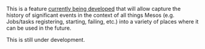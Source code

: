 This is a feature [currently being developed](https://github.com/mesos/mesos/tree/andyk-event-history-nowebui) that will allow capture the history of significant events in the context of all things Mesos (e.g. Jobs/tasks registering, starting, failing, etc.) into a variety of places where it can be used in the future.

This is still under development.